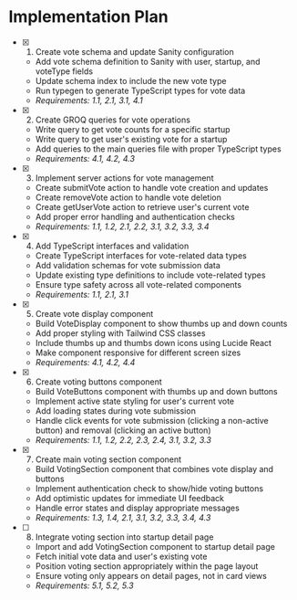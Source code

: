 # Implementation Plan

- [x] 1. Create vote schema and update Sanity configuration
  - Add vote schema definition to Sanity with user, startup, and voteType fields
  - Update schema index to include the new vote type
  - Run typegen to generate TypeScript types for vote data
  - _Requirements: 1.1, 2.1, 3.1, 4.1_

- [x] 2. Create GROQ queries for vote operations
  - Write query to get vote counts for a specific startup
  - Write query to get user's existing vote for a startup
  - Add queries to the main queries file with proper TypeScript types
  - _Requirements: 4.1, 4.2, 4.3_

- [x] 3. Implement server actions for vote management
  - Create submitVote action to handle vote creation and updates
  - Create removeVote action to handle vote deletion
  - Create getUserVote action to retrieve user's current vote
  - Add proper error handling and authentication checks
  - _Requirements: 1.1, 1.2, 2.1, 2.2, 3.1, 3.2, 3.3, 3.4_

- [x] 4. Add TypeScript interfaces and validation





  - Create TypeScript interfaces for vote-related data types
  - Add validation schemas for vote submission data
  - Update existing type definitions to include vote-related types
  - Ensure type safety across all vote-related components
  - _Requirements: 1.1, 2.1, 3.1_

- [x] 5. Create vote display component





  - Build VoteDisplay component to show thumbs up and down counts
  - Add proper styling with Tailwind CSS classes
  - Include thumbs up and thumbs down icons using Lucide React
  - Make component responsive for different screen sizes
  - _Requirements: 4.1, 4.2, 4.4_

- [x] 6. Create voting buttons component





  - Build VoteButtons component with thumbs up and down buttons
  - Implement active state styling for user's current vote
  - Add loading states during vote submission
  - Handle click events for vote submission (clicking a non-active button) and removal (clicking an active button)
  - _Requirements: 1.1, 1.2, 2.2, 2.3, 2.4, 3.1, 3.2, 3.3_

- [x] 7. Create main voting section component





  - Build VotingSection component that combines vote display and buttons
  - Implement authentication check to show/hide voting buttons
  - Add optimistic updates for immediate UI feedback
  - Handle error states and display appropriate messages
  - _Requirements: 1.3, 1.4, 2.1, 3.1, 3.2, 3.3, 3.4, 4.3_

- [ ] 8. Integrate voting section into startup detail page
  - Import and add VotingSection component to startup detail page
  - Fetch initial vote data and user's existing vote
  - Position voting section appropriately within the page layout
  - Ensure voting only appears on detail pages, not in card views
  - _Requirements: 5.1, 5.2, 5.3_
